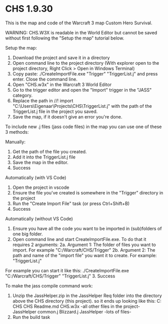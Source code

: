 # CHS 1.9.30

This is the map and code of the Warcraft 3 map Custom Hero Survival.

WARNING: CHS.W3X is readable in the World Editor but cannot be saved without first following the "Setup the map" tutorial below.

Setup the map:
1. Download the project and save it in a directory
2. Open command line to the project directory (With explorer open to the project directory, Right Click > Open in Windows Terminal)
3. Copy paste: ./CreateImportFile.exe "Trigger" "TriggerList.j" and press enter. Close the command line.
4. Open "CHS.w3x" in the Warcraft 3 World Editor
5. Go to the trigger editor and open the "Import" trigger in the "JASS" category.
6. Replace the path in 
//! import "C:\Users\Eigenaar\Projects\CHS\TriggerList.j"
with the path of the TriggerList.j file in the project you saved.
5. Save the map, if it doesn't give an error you're done.

To include new .j files (jass code files) in the map you can use one of these 3 methods:

Manually:
1. Get the path of the file you created.
2. Add it into the TriggerList.j file
3. Save the map in the editor.
4. Success

Automatically (with VS Code)
1. Open the project in vscode
2. Ensure the file you've created is somewhere in the "Trigger" directory in the project
2. Run the "Create Import File" task (or press Ctrl+Shift+B)
3. Success

Automatically (without VS Code)
1. Ensure you have all the code you want to be imported in (sub)folders of one big folder.
2. Open command line and start CreateImportFile.exe. To do that it requires 2 arguments:
  2a. Argument 1: The folder of files you want to import. For example "C:/Warcraft/CHS/Trigger"
  2b. Argument 2: The path and name of the "import file" you want it to create. For example: "TriggerList.j"
  
For example you can start it like this: ./CreateImportFile.exe "C:/Warcraft/CHS/Trigger" "TriggerList.j"
3. Success

To make the jass compile command work:
1. Unzip the JassHelper.zip in the JassHelper Req folder into the directory above the CHS directory (this project). 
  so it ends up looking like this:
    C:\
      CHS
        CHS
          Readme.md
          CHS.w3x
          -all other files in the project-
        JassHelper
          common.j
          Blizzard.j
          JassHelper
            -lots of files-
2. Run the build task